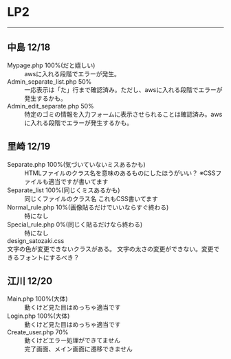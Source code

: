 # LP2
***
## 中島 12/18
<dl>
  <dt>Mypage.php 100%(だと嬉しい)</dt>
  <dd>awsに入れる段階でエラーが発生。</dd>
  <dt>Admin_separate_list.php 50%</dt>
  <dd>一応表示は「た」行まで確認済み。ただし、awsに入れる段階でエラーが発生するかも。</dd>
  <dt>Admin_edit_separate.php 50%</dt>
  <dd>特定のゴミの情報を入力フォームに表示させられることは確認済み。awsに入れる段階でエラーが発生するかも。</dd>
</dl>

## 里崎 12/19
<dl>
  <dt>Separate.php 100%(気づいていないミスあるかも)</dt>
    <dd>
      HTMLファイルのクラス名を意味のあるものにしたほうがいい？  
      ※CSSファイルも適当ですが書いてます
    </dd>  
  <dt>Separate_list 100%(同じくミスあるかも)</dt>
    <dd>
      同じくファイルのクラス名  
      これもCSS書いてます
    </dd>  
  <dt>Normal_rule.php 10%(画像貼るだけでいいならすぐ終わる)</dt>
    <dd>特になし</dd>  
  <dt>Special_rule.php 0%(同じく貼るだけなら終わる)</dt>
    <dd>特になし</dd>  
  <dt>design_satozaki.css</dt>
    文字の色が変更できないクラスがある。  
    文字の太さの変更ができない。変更できるフォントにするべき？  
</dl>

## 江川 12/20
<dl>
  <dt>Main.php 100%(大体)</dt>
  <dd>動くけど見た目はめっちゃ適当です</dd>  
  <dt>Login.php 100%(大体)</dt>
  <dd>動くけど見た目はめっちゃ適当です</dd>
  <dt>Create_user.php 70%</dt>
  <dd>動くけどエラー処理ができてません</dd>
  <dd>完了画面、メイン画面に遷移できません</dd>  
</dl>
